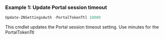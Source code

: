 ### Example 1: Update Portal session timeout
```powershell
Update-ZNSettingsAuth -PortalTokenTtl 10080

```

This cmdlet updates the Portal session timeout setting.  Use minutes for the PortalTokenTtl

